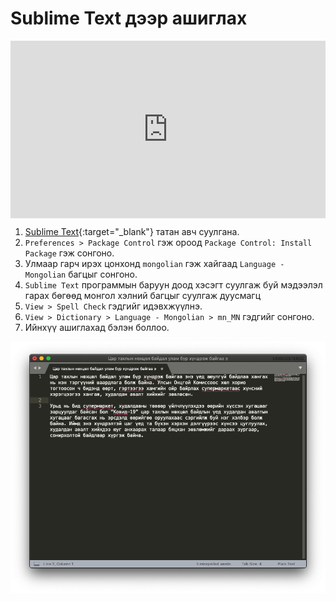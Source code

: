 # Sublime Text дээр ашиглах

<div style="position: relative; width: 100%; padding-bottom: 56.25%;">
   <iframe src="https://www.youtube.com/embed/FmC1Mg07TXU" frameborder="0" allow="accelerometer; autoplay; clipboard-write; encrypted-media; gyroscope; picture-in-picture" allowfullscreen style="position: absolute; top: 0; left: 0; height: 100%; width: 100%; padding-bottom:20px;"></iframe>
</div>

1. [Sublime Text](https://www.sublimetext.com/){:target="_blank"} татан авч суулгана.
1. `Preferences > Package Control` гэж ороод `Package Control: Install Package` гэж сонгоно.
1. Улмаар гарч ирэх цонхонд `mongolian` гэж хайгаад `Language - Mongolian` багцыг сонгоно.
1. `Sublime Text` программын баруун доод хэсэгт суулгаж буй мэдээлэл гарах бөгөөд монгол хэлний багцыг суулгаж дуусмагц
1. `View > Spell Check` гэдгийг идэвхжүүлнэ.
1. `View > Dictionary > Language - Mongolian > mn_MN` гэдгийг сонгоно.
1. Ийнхүү ашиглахад бэлэн боллоо.

![sublime-3](images/sublime-3.png)
